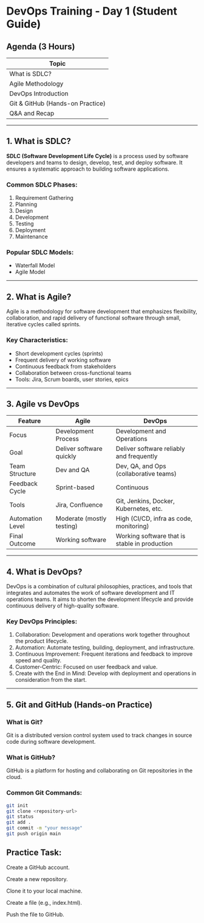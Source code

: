 # DevOps Training - Day 1 (Student Guide)

## Agenda (3 Hours)

| Topic                             |
|-----------------------------------|
| What is SDLC?                     |
| Agile Methodology                 |
| DevOps Introduction               |
| Git & GitHub (Hands-on Practice)  |
| Q&A and Recap                     |

---

## 1. What is SDLC?

**SDLC (Software Development Life Cycle)** is a process used by software developers and teams to design, develop, test, and deploy software. It ensures a systematic approach to building software applications.

### Common SDLC Phases:

1. Requirement Gathering
2. Planning
3. Design
4. Development
5. Testing
6. Deployment
7. Maintenance

### Popular SDLC Models:

- Waterfall Model
- Agile Model

---

## 2. What is Agile?

Agile is a methodology for software development that emphasizes flexibility, collaboration, and rapid delivery of functional software through small, iterative cycles called sprints.

### Key Characteristics:

- Short development cycles (sprints)
- Frequent delivery of working software
- Continuous feedback from stakeholders
- Collaboration between cross-functional teams
- Tools: Jira, Scrum boards, user stories, epics

---

## 3. Agile vs DevOps

| Feature                 | Agile                                 | DevOps                                      |
|-------------------------|---------------------------------------|----------------------------------------------|
| Focus                   | Development Process                   | Development and Operations                  |
| Goal                    | Deliver software quickly              | Deliver software reliably and frequently    |
| Team Structure          | Dev and QA                            | Dev, QA, and Ops (collaborative teams)      |
| Feedback Cycle          | Sprint-based                          | Continuous                                  |
| Tools                   | Jira, Confluence                      | Git, Jenkins, Docker, Kubernetes, etc.      |
| Automation Level        | Moderate (mostly testing)             | High (CI/CD, infra as code, monitoring)     |
| Final Outcome           | Working software                      | Working software that is stable in production |

---

## 4. What is DevOps?

DevOps is a combination of cultural philosophies, practices, and tools that integrates and automates the work of software development and IT operations teams. It aims to shorten the development lifecycle and provide continuous delivery of high-quality software.

### Key DevOps Principles:

1. Collaboration: Development and operations work together throughout the product lifecycle.
2. Automation: Automate testing, building, deployment, and infrastructure.
3. Continuous Improvement: Frequent iterations and feedback to improve speed and quality.
4. Customer-Centric: Focused on user feedback and value.
5. Create with the End in Mind: Develop with deployment and operations in consideration from the start.

---

## 5. Git and GitHub (Hands-on Practice)

### What is Git?

Git is a distributed version control system used to track changes in source code during software development.

### What is GitHub?

GitHub is a platform for hosting and collaborating on Git repositories in the cloud.

### Common Git Commands:

```bash
git init
git clone <repository-url>
git status
git add .
git commit -m "your message"
git push origin main
```


## Practice Task:

Create a GitHub account.

Create a new repository.

Clone it to your local machine.

Create a file (e.g., index.html).

Push the file to GitHub.
